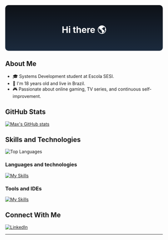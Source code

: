 <!-- Custom title and style -->
<div align="center" style="background: linear-gradient(to bottom, #0D1117, #1b2a3d); padding: 20px; border-radius: 10px; color: white;">
  <h1>Hi there 🌎</h1>
</div>

## About Me
- 🎓 Systems Development student at Escola SESI.
- 🌱 I'm 18 years old and live in Brazil.
- 🎮 Passionate about online gaming, TV series, and continuous self-improvement.

## GitHub Stats

[![Max's GitHub stats](https://github-readme-stats.vercel.app/api?username=Max-leal&theme=tokyonight)](https://github.com/Max-leal/github-readme-stats)

## Skills and Technologies
<div><img src="https://github-readme-stats.vercel.app/api/top-langs/?username=Max-leal&layout=compact&theme=tokyonight" alt="Top Languages"></div>

### Languages and technologies
[![My Skills](https://skillicons.dev/icons?i=java,spring,lua,html,css,js,postman,mysql,docker&theme=dark)](https://skillicons.dev)

### Tools and IDEs
[![My Skills](https://skillicons.dev/icons?i=eclipse,idea,vscode&theme=dark)](https://skillicons.dev)

## Connect With Me
[![LinkedIn](https://img.shields.io/badge/LinkedIn-0077B5?style=for-the-badge&logo=linkedin&logoColor=white)](https://www.linkedin.com/in/max-a-leal-da-silva-ab5713333/?originalSubdomain=br)

---
